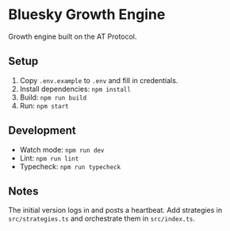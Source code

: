# Bluesky Growth Engine

Growth engine built on the AT Protocol.

## Setup

1. Copy `.env.example` to `.env` and fill in credentials.
2. Install dependencies: `npm install`
3. Build: `npm run build`
4. Run: `npm start`

## Development

- Watch mode: `npm run dev`
- Lint: `npm run lint`
- Typecheck: `npm run typecheck`

## Notes

The initial version logs in and posts a heartbeat. Add strategies in `src/strategies.ts` and orchestrate them in `src/index.ts`.
